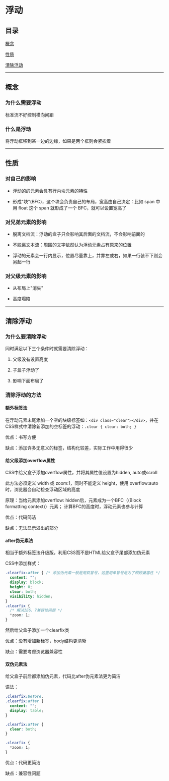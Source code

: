 # 浮动

## 目录

[概念](#jump1)

[性质](#jump2)

[清除浮动](#jump3)

[](#jump)

[](#jump)

[](#jump)

---	

<span id="jump1"></span>

## 概念

### 为什么需要浮动

标准流不好控制横向间距

### 什么是浮动

将浮动框移到某一边的边缘，如果是两个框则会紧挨着

---

<span id="jump2"></span>

## 性质

### 对自己的影响

- 浮动的的元素会具有行内块元素的特性

- 形成"块"(BFC)，这个块会负责自己的布局，宽高由自己决定：比如 span 中用 float 这个 span 就形成了一个 BFC，就可以设置宽高了

### 对兄弟元素的影响

- 脱离文档流：浮动的盒子只会影响其后面的文档流，不会影响前面的

- 不脱离文本流：周围的文字依然认为浮动元素占有原来的位置

- 浮动的元素会一行内显示，位置尽量靠上，并靠左或右，如果一行装不下则会另起一行

### 对父级元素的影响

- 从布局上"消失"

- 高度塌陷

---

<span id="jump3"></span>

## 清除浮动

### 为什么要清除浮动

同时满足以下三个条件时就需要清除浮动：

1. 父级没有设置高度

2. 子盒子浮动了

3. 影响下面布局了

### 清除浮动的方法

#### 额外标签法

在浮动元素末尾添加一个空的块级标签如：```<div class="clear"></div>```，并在CSS样式中清除新添加的空标签的浮动：```.clear { clear: both; }```

优点：书写方便

缺点：添加许多无意义的标签，结构化较差，实际工作中用得很少

#### 给父级添加overflow属性

CSS中给父盒子添加overflow属性，并将其属性值设置为hidden, auto或scroll 

此方法必须定义 width 或 zoom:1，同时不能定义 height，使用 overflow:auto 时，浏览器会自动检查浮动区域的高度

原理：当给元素添加overflow: hidden后，元素成为一个BFC（(Block formatting context)）元素；
计算BFC的高度时，浮动元素也参与计算

优点：代码简洁

缺点：无法显示溢出的部分

#### after伪元素法

相当于额外标签法升级版，利用CSS而不是HTML给父盒子尾部添加伪元素

CSS中添加样式：

```css
.clearfix:after { /* 添加伪元素一般是用双冒号，这里用单冒号是为了照顾兼容性 */
  content: "";
  display: block;
  height: 0;
  clear: both;
  visibility: hidden;
}
.clearfix {
  /* 解决IE6、7兼容性问题 */
  *zoom: 1;
}
```
然后给父盒子添加一个clearfix类

优点：没有增加新标签，body结构更清晰

缺点：需要考虑浏览器兼容性

#### 双伪元素法

给父盒子前后都添加伪元素，代码比after伪元素法更为简洁

语法：

```css
.clearfix:before,
.clearfix:after {
  content: "";
  display: table;
}

.clearfix:after {
  clear: both;
}

.clearfix {
  *zoom: 1;
}
```

优点：代码更简洁

缺点：兼容性问题
